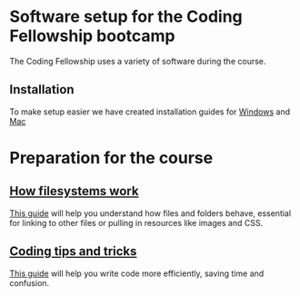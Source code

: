 # Software setup for the Coding Fellowship bootcamp

The Coding Fellowship uses a variety of software during the course.

## Installation

To make setup easier we have created installation guides for [Windows](https://github.com/develop-me/setup/tree/master/windows) and [Mac](https://github.com/develop-me/setup/tree/master/mac)


# Preparation for the course

## [How filesystems work](https://github.com/develop-me/setup/tree/master/filesystems.md)

[This guide](https://github.com/develop-me/setup/tree/master/filesystems.md) will help you understand how files and folders behave, essential for linking to other files or pulling in resources like images and CSS.

## [Coding tips and tricks](https://github.com/develop-me/setup/tree/master/filesystems.md)

[This guide](https://github.com/develop-me/setup/tree/master/tips_tricks.md) will help you write code more efficiently, saving time and confusion.

